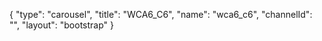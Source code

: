 {
    "type": "carousel",
    "title": "WCA6_C6",
    "name": "wca6_c6",
    "channelId": "",
    "layout": "bootstrap"
}
